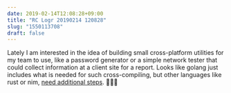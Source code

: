 ```yaml
---
date: 2019-02-14T12:08:28+09:00
title: "RC Logr 20190214 120828"
slug: "1550113708"
draft: false
---
```


Lately I am interested in the idea of building small cross-platform utilities for my team to use, like a password generator or a simple network tester that could collect information at a client site for a report. Looks like golang just includes what is needed for such cross-compiling, but other languages like rust or nim, [need additional steps](https://www.chriskrycho.com/2016/using-rust-for-scripting.html#iii.-cross-compiling-to-windows-from-macos). 🤞🏼🔗
